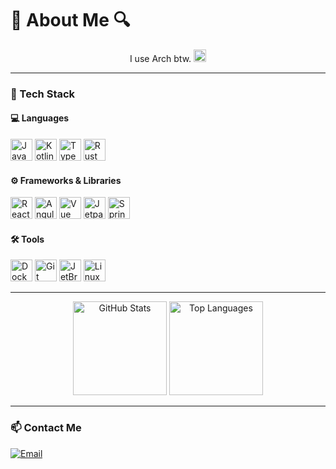 <!-- About Me -->
# 🔎 About Me 🔍
<p align="center">
  I use Arch btw. <img src="https://cdn.jsdelivr.net/gh/devicons/devicon/icons/archlinux/archlinux-original.svg" width="20" title="Arch Linux"/>  
</p>

---

### 🔧 Tech Stack

#### 💻 Languages
<p align="left">
  <img src="https://cdn.jsdelivr.net/gh/devicons/devicon/icons/java/java-original.svg" width="35" title="Java"/>
  <img src="https://cdn.jsdelivr.net/gh/devicons/devicon/icons/kotlin/kotlin-original.svg" width="35" title="Kotlin"/>
  <img src="https://cdn.jsdelivr.net/gh/devicons/devicon/icons/typescript/typescript-original.svg" width="35" title="TypeScript"/>
  <img src="https://cdn.jsdelivr.net/gh/devicons/devicon/icons/rust/rust-original.svg" width="35" title="Rust"/>
</p>

#### ⚙️ Frameworks & Libraries
<p align="left">
  <img src="https://cdn.jsdelivr.net/gh/devicons/devicon/icons/react/react-original.svg" width="35" title="React"/>
  <img src="https://cdn.jsdelivr.net/gh/devicons/devicon/icons/angularjs/angularjs-original.svg" width="35" title="Angular"/>
  <img src="https://cdn.jsdelivr.net/gh/devicons/devicon@latest/icons/vuejs/vuejs-original.svg" width="35" title="Vue">
  <img src="https://cdn.jsdelivr.net/gh/devicons/devicon/icons/jetpackcompose/jetpackcompose-original.svg" width="35" title="Jetpack Compose"/>
  <img src="https://cdn.jsdelivr.net/gh/devicons/devicon/icons/spring/spring-original.svg" width="35" title="Spring"/>
</p>

#### 🛠️ Tools
<p align="left">
  <img src="https://cdn.jsdelivr.net/gh/devicons/devicon/icons/docker/docker-original.svg" width="35" title="Docker"/>
  <img src="https://cdn.jsdelivr.net/gh/devicons/devicon/icons/git/git-original.svg" width="35" title="Git"/>
  <img src="https://cdn.jsdelivr.net/gh/devicons/devicon/icons/jetbrains/jetbrains-original.svg" width="35" title="JetBrains IDEs (RustRover, IntelliJ, etc.)"/>
  <img src="https://cdn.jsdelivr.net/gh/devicons/devicon/icons/linux/linux-original.svg" width="35" title="Linux"/>
</p>


---

<p align="center">
  <img src="https://github-readme-stats.vercel.app/api?username=Time-0N&theme=material-palenight&show_icons=true&hide_border=false&count_private=true" alt="GitHub Stats" height="150"/>
  <img src="https://github-readme-stats.vercel.app/api/top-langs/?username=Time-0N&theme=material-palenight&show_icons=true&hide_border=false&layout=compact" alt="Top Languages" height="150"/>
</p>

---

### 📫 Contact Me
<p>
  <a href="mailto:timeon.haas@gmail.com">
    <img src="https://img.shields.io/badge/-Email-D14836?logo=gmail&logoColor=white&style=flat" alt="Email"/>
  </a>
</p>
